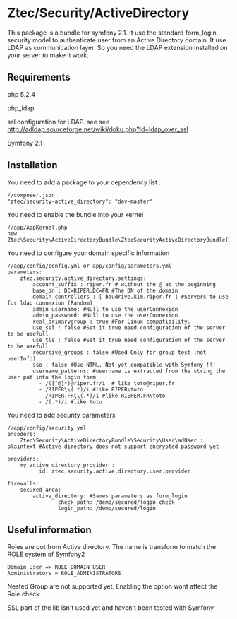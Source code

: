 Ztec/Security/ActiveDirectory
======================================

This package is a bundle for symfony 2.1. It use the standard form_login security model to authenticate user from an Active Directory domain.
It use LDAP as communication layer. So you need the LDAP extension installed on your server to make it work.

Requirements
----------------
php 5.2.4

php_ldap

ssl configuration for LDAP. see see http://adldap.sourceforge.net/wiki/doku.php?id=ldap_over_ssl

Symfony 2.1


Installation
----------------

You need to add a package to your dependency list :

    //composer.json
    "ztec/security-active_directory": "dev-master"

You need to enable the bundle into your kernel

    //app/AppKernel.php
    new Ztec\Security\ActiveDirectoryBundle\ZtecSecurityActiveDirectoryBundle(),

You need to configure your domain specific information

    //app/config/config.yml or app/config/parameters.yml
    parameters:
        ztec.security.active_directory.settings:
            account_suffix : riper.fr # without the @ at the beginning
            base_dn : DC=RIPER,DC=FR #The DN of the domain
            domain_controllers : [ baudrive.kim.riper.fr ] #Servers to use for ldap connexion (Random)
            admin_username: #Null to use the userConnexion
            admin_password: #Null to use the userConnexion
            real_primarygroup : true #For Linux compatibility.
            use_ssl : false #Set it true need configuration of the server to be usefull
            use_tls : false #Set it true need configuration of the server to be usefull
            recursive_groups : false #Used Only for group test (not userInfo)
            sso : false #Use NTML. Not yet compatible with Symfony !!!
            username_patterns: #username is extracted from the string the user put into the login form
              - /([^@]*)@riper.fr/i  # like toto@riper.fr
              - /RIPER\\(.*)/i #like RIPER\toto
              - /RIPER.FR\\(.*)/i #like RIEPER.FR\toto
              - /(.*)/i #like toto

You need to add security parameters

    //app/config/security.yml
    encoders:
        Ztec\Security\ActiveDirectoryBundle\Security\User\adUser : plaintext #Active directory does not support encrypted password yet

    providers:
        my_active_directory_provider :
              id: ztec.security.active.directory.user.provider

    firewalls:
        secured_area:
            active_directory: #Sames parameters as form_login
                    check_path: /demo/secured/login_check
                    login_path: /demo/secured/login


Useful information
----------------------

Roles are got from Active directory. The name is transform to match the ROLE system of Symfony2

    Domain User => ROLE_DOMAIN_USER
    Administrators = ROLE_ADMINISTRATORS

Nested Group are not supported yet. Enabling the option wont affect the Role check

SSL part of the lib isn't used yet and haven't been tested with Symfony
